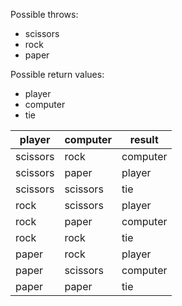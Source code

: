 Possible throws:
- scissors
- rock
- paper

Possible return values:
- player
- computer
- tie

player | computer | result
---|---|---
scissors | rock | computer
scissors | paper| player
scissors | scissors | tie
rock   |scissors| player
rock   |  paper | computer
rock   | rock |  tie
paper  |  rock |  player
paper |  scissors|  computer
paper  |  paper |  tie

